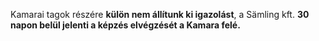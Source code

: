 Kamarai tagok részére **külön nem állítunk ki igazolást**, a Sämling kft. **30 napon belül jelenti a képzés elvégzését a Kamara felé.**